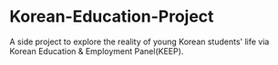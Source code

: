# Korean-Education-Project
A side project to explore the reality of young Korean students' life via Korean Education &amp; Employment Panel(KEEP).
